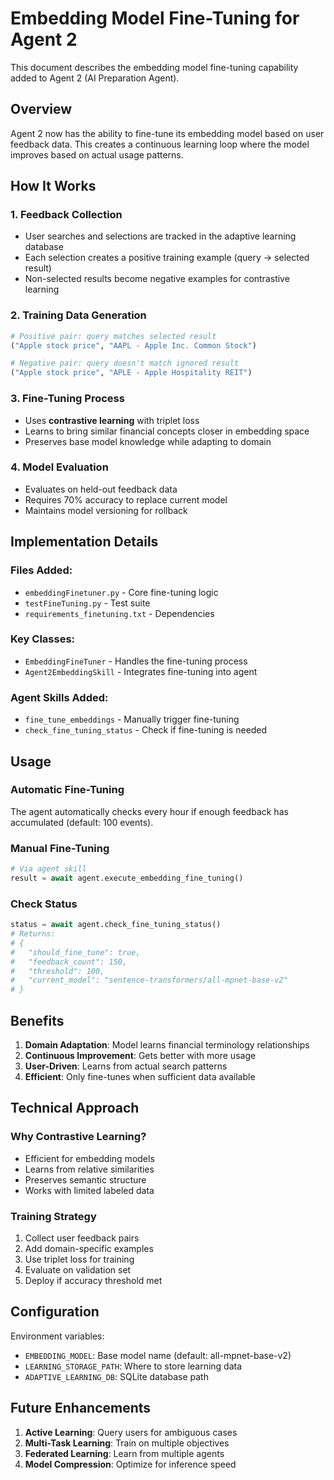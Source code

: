 # Embedding Model Fine-Tuning for Agent 2

This document describes the embedding model fine-tuning capability added to Agent 2 (AI Preparation Agent).

## Overview

Agent 2 now has the ability to fine-tune its embedding model based on user feedback data. This creates a continuous learning loop where the model improves based on actual usage patterns.

## How It Works

### 1. Feedback Collection
- User searches and selections are tracked in the adaptive learning database
- Each selection creates a positive training example (query → selected result)
- Non-selected results become negative examples for contrastive learning

### 2. Training Data Generation
```python
# Positive pair: query matches selected result
("Apple stock price", "AAPL - Apple Inc. Common Stock")

# Negative pair: query doesn't match ignored result  
("Apple stock price", "APLE - Apple Hospitality REIT")
```

### 3. Fine-Tuning Process
- Uses **contrastive learning** with triplet loss
- Learns to bring similar financial concepts closer in embedding space
- Preserves base model knowledge while adapting to domain

### 4. Model Evaluation
- Evaluates on held-out feedback data
- Requires 70% accuracy to replace current model
- Maintains model versioning for rollback

## Implementation Details

### Files Added:
- `embeddingFinetuner.py` - Core fine-tuning logic
- `testFineTuning.py` - Test suite
- `requirements_finetuning.txt` - Dependencies

### Key Classes:
- `EmbeddingFineTuner` - Handles the fine-tuning process
- `Agent2EmbeddingSkill` - Integrates fine-tuning into agent

### Agent Skills Added:
- `fine_tune_embeddings` - Manually trigger fine-tuning
- `check_fine_tuning_status` - Check if fine-tuning is needed

## Usage

### Automatic Fine-Tuning
The agent automatically checks every hour if enough feedback has accumulated (default: 100 events).

### Manual Fine-Tuning
```python
# Via agent skill
result = await agent.execute_embedding_fine_tuning()
```

### Check Status
```python
status = await agent.check_fine_tuning_status()
# Returns:
# {
#   "should_fine_tune": true,
#   "feedback_count": 150,
#   "threshold": 100,
#   "current_model": "sentence-transformers/all-mpnet-base-v2"
# }
```

## Benefits

1. **Domain Adaptation**: Model learns financial terminology relationships
2. **Continuous Improvement**: Gets better with more usage
3. **User-Driven**: Learns from actual search patterns
4. **Efficient**: Only fine-tunes when sufficient data available

## Technical Approach

### Why Contrastive Learning?
- Efficient for embedding models
- Learns from relative similarities
- Preserves semantic structure
- Works with limited labeled data

### Training Strategy
1. Collect user feedback pairs
2. Add domain-specific examples
3. Use triplet loss for training
4. Evaluate on validation set
5. Deploy if accuracy threshold met

## Configuration

Environment variables:
- `EMBEDDING_MODEL`: Base model name (default: all-mpnet-base-v2)
- `LEARNING_STORAGE_PATH`: Where to store learning data
- `ADAPTIVE_LEARNING_DB`: SQLite database path

## Future Enhancements

1. **Active Learning**: Query users for ambiguous cases
2. **Multi-Task Learning**: Train on multiple objectives
3. **Federated Learning**: Learn from multiple agents
4. **Model Compression**: Optimize for inference speed